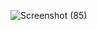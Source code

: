 ![Screenshot (85)](https://github.com/abhisharma9876/chat-app/assets/86251863/c68e93b2-90a9-4ea5-ae41-2b9e8e8fdf5a)
